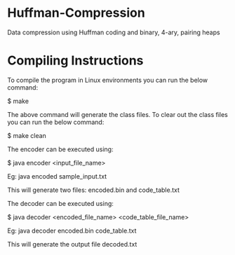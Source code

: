 # Huffman-Compression
Data compression using Huffman coding and binary, 4-ary, pairing heaps

# Compiling Instructions

To compile the program in Linux environments you can run the below command:

$ make

The above command will generate the class files.
To clear out the class files you can run the below command:

$ make clean

The encoder can be executed using:

$ java encoder <input_file_name>

Eg: java encoded sample_input.txt

This will generate two files: encoded.bin and code_table.txt

The decoder can be executed using:

$ java decoder <encoded_file_name> <code_table_file_name>

Eg: java decoder encoded.bin code_table.txt

This will generate the output file decoded.txt
